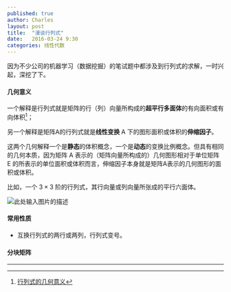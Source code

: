 ```yaml
---
published: true
author: Charles
layout: post
title:  "漫谈行列式"
date:   2016-03-24 9:30
categories: 线性代数
---
```


因为不少公司的机器学习（数据挖掘）的笔试题中都涉及到行列式的求解，一时兴起，深挖了下。

#### 几何意义
一个解释是行列式就是矩阵的行（列）向量所构成的**超平行多面体**的有向面积或有向体积[^1]；

另一个解释是矩阵A的行列式就是**线性变换** A 下的图形面积或体积的**伸缩因子**。

这两个几何解释一个是**静态**的体积概念，一个是**动态**的变换比例概念。但具有相同的几何本质，因为矩阵 A 表示的（矩阵向量所构成的）几何图形相对于单位矩阵 E 的所表示的单位面积或体积而言，伸缩因子本身就是矩阵A表示的几何图形的面积或体积。

比如，一个 $3\times 3$ 阶的行列式，其行向量或列向量所张成的平行六面体。

![此处输入图片的描述][1]

#### 常用性质

 - 互换行列式的两行或两列，行列式变号。
 
#### 分块矩阵



----------


  [1]: http://7xjbdi.com1.z0.glb.clouddn.com/3_det.png
  
  [^1]: [行列式的几何意义](http://www.cnblogs.com/AndyJee/p/3491487.html)